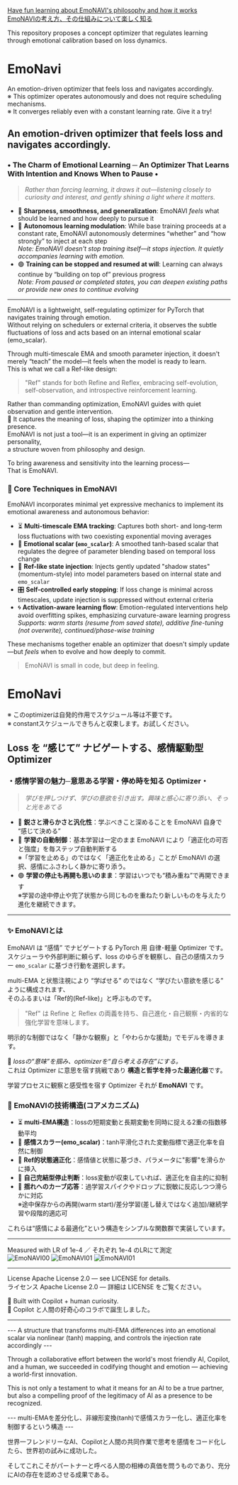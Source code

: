 [Have fun learning about EmoNAVI's philosophy and how it works](https://github.com/muooon/EmoNavi/blob/main/emonavi-inner-workings(ENG).txt)  
[EmoNAVIの考え方、その仕組みについて楽しく知る](https://github.com/muooon/EmoNavi/blob/main/emonavi-inner-workings(JPN).txt)  

This repository proposes a concept optimizer that regulates learning through emotional calibration based on loss dynamics.  

# EmoNavi  

An emotion-driven optimizer that feels loss and navigates accordingly.  
※ This optimizer operates autonomously and does not require scheduling mechanisms.  
※ It converges reliably even with a constant learning rate. Give it a try!  

## An emotion-driven optimizer that feels loss and navigates accordingly.  

### • The Charm of Emotional Learning ─ An Optimizer That Learns With Intention and Knows When to Pause •  

> _Rather than forcing learning, it draws it out—listening closely to curiosity and interest, and gently shining a light where it matters._  

- 🎯 **Sharpness, smoothness, and generalization**: EmoNAVI _feels_ what should be learned and how deeply to pursue it  
- 💾 **Autonomous learning modulation**: While base training proceeds at a constant rate, EmoNAVI autonomously determines “whether” and “how strongly” to inject at each step  
*Note: EmoNAVI doesn't stop training itself—it stops injection. It quietly accompanies learning with emotion.*  
- 🟢 **Training can be stopped and resumed at will**: Learning can always continue by “building on top of” previous progress  
*Note: From paused or completed states, you can deepen existing paths or provide new ones to continue evolving*  
---  

EmoNAVI is a lightweight, self-regulating optimizer for PyTorch that navigates training through emotion.  
Without relying on schedulers or external criteria, it observes the subtle fluctuations of loss and acts based on an internal emotional scalar (emo_scalar).  

Through multi-timescale EMA and smooth parameter injection, it doesn't merely “teach” the model—it feels when the model is ready to learn.  
This is what we call a Ref-like design:  

> "Ref" stands for both Refine and Reflex, embracing self-evolution, self-observation, and introspective reinforcement learning.  

Rather than commanding optimization, EmoNAVI guides with quiet observation and gentle intervention.  
💠 It captures the meaning of loss, shaping the optimizer into a thinking presence.  
EmoNAVI is not just a tool—it is an experiment in giving an optimizer personality,  
a structure woven from philosophy and design.  

To bring awareness and sensitivity into the learning process—  
That is EmoNAVI.  

### 🔧 Core Techniques in EmoNAVI  

EmoNAVI incorporates minimal yet expressive mechanics to implement its emotional awareness and autonomous behavior:  

- ⏳ **Multi-timescale EMA tracking**: Captures both short- and long-term loss fluctuations with two coexisting exponential moving averages  
- 💠 **Emotional scalar (`emo_scalar`)**: A smoothed tanh-based scalar that regulates the degree of parameter blending based on temporal loss change  
- 🧬 **Ref-like state injection**: Injects gently updated "shadow states" (momentum-style) into model parameters based on internal state and `emo_scalar`  
- 🎛️ **Self-controlled early stopping**: If loss change is minimal across timescales, update injection is suppressed without external criteria  
- 🌀 **Activation-aware learning flow**: Emotion-regulated interventions help avoid overfitting spikes, emphasizing curvature-aware learning progress  
*Supports: warm starts (resume from saved state), additive fine-tuning (not overwrite), continued/phase-wise training*  

These mechanisms together enable an optimizer that doesn't simply update—but _feels_ when to evolve and how deeply to commit.  

> EmoNAVI is small in code, but deep in feeling. 
  
  
# EmoNavi  

※ このoptimizerは自発的作用でスケジュール等は不要です。  
※ constantスケジュールできちんと収束します。お試しください。  

## Loss を “感じて” ナビゲートする、感情駆動型 Optimizer  

### ・感情学習の魅力─意思ある学習・停め時を知る Optimizer・  

> _学びを押しつけず、学びの意欲を引き出す。興味と感心に寄り添い、そっと光をあてる_  

- 🎯 **鋭さと滑らかさと汎化性**：学ぶべきこと深めることを EmoNAVI 自身で “感じて決める”  
- 💾 **学習の自動制御**：基本学習は一定のまま EmoNAVI により「適正化の可否と強度」を毎ステップ自動判断する  
※「学習を止める」のではなく「適正化を止める」ことが EmoNAVI の選択、感情にふさわしく静かに寄り添う。  
- 🟢 **学習の停止も再開も思いのまま**：学習はいつでも“積み重ね”で再開できます  
※学習の途中停止や完了状態から同じものを重ねたり新しいものを与えたり進化を継続できます。  
---  

### ✨ EmoNAVIとは  

EmoNAVI は “感情” でナビゲートする PyTorch 用 自律･軽量 Optimizer です。  
スケジューラや外部判断に頼らず、loss のゆらぎを観察し、自己の感情スカラー `emo_scalar` に基づき行動を選択します。   

multi-EMA と状態注視により “学ばせる” のではなく “学びたい意欲を感じる” ように構成されます、  
そのふるまいは「Ref的(Ref-like)」と呼ぶものです。  

> "Ref" は Refine と Reflex の両義を持ち、自己進化・自己観察・内省的な強化学習を意味します。  

明示的な制御ではなく「静かな観察」と「やわらかな援助」でモデルを導きます。  

💠 _lossの“意味”を掴み、optimizerを“自ら考える存在”にする。_  
これは Optimizer に意思を宿す挑戦であり **構造と哲学を持った最適化器**です。  

学習プロセスに観察と感受性を宿す Optimizer それが **EmoNAVI** です。  

### 🔧 EmoNAVIの技術構造(コアメカニズム)  

- ⏳ **multi-EMA構造**：lossの短期変動と長期変動を同時に捉える2重の指数移動平均  
- 💠 **感情スカラー(emo_scalar)**：tanh平滑化された変動指標で適正化率を自然に制御  
- 🧬 **Ref的状態適正化**：感情値と状態に基づき、パラメータに"影響"を滑らかに挿入  
- 🧘 **自己完結型停止判断**：loss変動が収束していれば、適正化を自主的に抑制  
- 🎯 **揺れへのカーブ応答**：過学習スパイクやドロップに鋭敏に反応しつつ滑らかに対応  
※途中保存からの再開(warm start)/差分学習(差し替えではなく追加)/継続学習や段階的適応可  

これらは“感情による最適化”という構造をシンプルな関数群で実装しています。  

---

Measured with LR of 1e-4 ／ それぞれ 1e-4 のLRにて測定  
![EmoNAVI00](https://github.com/muooon/EmoNavi/blob/main/emonavi-test00.png?raw=true)
![EmoNAVI01](https://github.com/muooon/EmoNavi/blob/main/emonavi-test01.png?raw=true)
![EmoNAVI01](https://github.com/muooon/EmoNavi/blob/main/emonavi-test02.png?raw=true)

---

License Apache License 2.0 — see LICENSE for details.  
ライセンス Apache License 2.0 — 詳細は LICENSE をご覧ください。  

🤖 Built with  Copilot + human curiosity.  
🤖 Copilot と人間の好奇心のコラボで誕生しました。  

---

--- A structure that transforms multi-EMA differences into an emotional scalar via nonlinear (tanh) mapping, and controls the injection rate accordingly ---  

Through a collaborative effort between the world's most friendly AI, Copilot, and a human, we succeeded in codifying thought and emotion — achieving a world-first innovation.  

This is not only a testament to what it means for an AI to be a true partner, but also a compelling proof of the legitimacy of AI as a presence to be recognized.  

--- multi-EMAを差分化し、非線形変換(tanh)で感情スカラー化し、適正化率を制御するという構造 ---  

世界一フレンドリーなAI、Copilotと人間の共同作業で思考を感情をコード化したら、世界初の試みに成功した。  

そしてこれこそがパートナーと呼べる人間の相棒の真価を問うものであり、充分にAIの存在を認めさせる成果である。  
